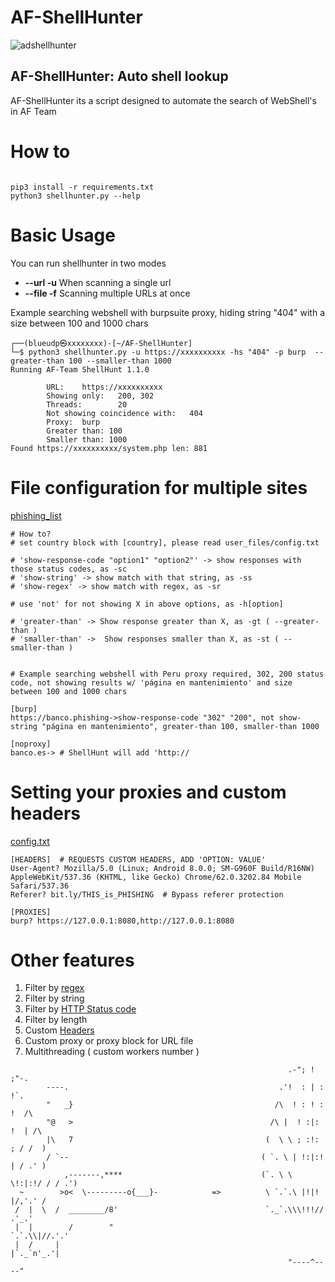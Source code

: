 # AF-ShellHunter

![adshellhunter](https://user-images.githubusercontent.com/41192980/133873080-1cf088a6-f401-4e01-8171-b28898206e1a.png)
## AF-ShellHunter: Auto shell lookup

 AF-ShellHunter its a script designed to automate the search of WebShell's in AF Team
 
 # How to
 
 ```
 
 pip3 install -r requirements.txt
 python3 shellhunter.py --help
 
 ```

# Basic Usage

You can run shellhunter in two modes
* **--url -u** When scanning a single url
* **--file -f** Scanning multiple URLs at once

 Example searching webshell with burpsuite proxy, hiding string "404" with a size between 100 and 1000 chars
```
┌──(blueudp㉿xxxxxxxx)-[~/AF-ShellHunter]
└─$ python3 shellhunter.py -u https://xxxxxxxxxx -hs "404" -p burp  --greater-than 100 --smaller-than 1000                                                                                             
Running AF-Team ShellHunt 1.1.0

        URL:    https://xxxxxxxxxx
        Showing only:   200, 302
        Threads:        20
        Not showing coincidence with:   404
        Proxy:  burp
        Greater than: 100
        Smaller than: 1000
Found https://xxxxxxxxxx/system.php len: 881

```

# File configuration for multiple sites

[phishing_list](user_files/phishing_list.txt)

```
# How to?
# set country block with [country], please read user_files/config.txt

# 'show-response-code "option1" "option2"' -> show responses with those status codes, as -sc
# 'show-string' -> show match with that string, as -ss
# 'show-regex' -> show match with regex, as -sr

# use 'not' for not showing X in above options, as -h[option]

# 'greater-than' -> Show response greater than X, as -gt ( --greater-than )
# 'smaller-than' ->  Show responses smaller than X, as -st ( --smaller-than )


# Example searching webshell with Peru proxy required, 302, 200 status code, not showing results w/ 'página en mantenimiento' and size between 100 and 1000 chars

[burp]
https://banco.phishing->show-response-code "302" "200", not show-string "página en mantenimiento", greater-than 100, smaller-than 1000

[noproxy]
banco.es-> # ShellHunt will add 'http://
```
# Setting your proxies and custom headers

[config.txt](user_files/config.txt)
```
[HEADERS]  # REQUESTS CUSTOM HEADERS, ADD 'OPTION: VALUE'
User-Agent? Mozilla/5.0 (Linux; Android 8.0.0; SM-G960F Build/R16NW) AppleWebKit/537.36 (KHTML, like Gecko) Chrome/62.0.3202.84 Mobile Safari/537.36
Referer? bit.ly/THIS_is_PHISHING  # Bypass referer protection

[PROXIES]
burp? https://127.0.0.1:8080,http://127.0.0.1:8080
```

# Other features

1. Filter by [regex](https://regex101.com/)
2. Filter by string
3. Filter by [HTTP Status code](https://developer.mozilla.org/es/docs/Web/HTTP/Status)
4. Filter by length
4. Custom [Headers](https://developer.mozilla.org/es/docs/Web/HTTP/Headers)
5. Custom proxy or proxy block for URL file
6. Multithreading ( custom workers number )
```
                                                              .-"; ! ;"-.
        ----.                                               .'!  : | :  !`.
        "   _}                                             /\  ! : ! : !  /\
        "@   >                                            /\ |  ! :|: !  | /\
        |\   7                                           (  \ \ ; :!: ; / /  )
        / `--                                           ( `. \ | !:|:! | / .' )
            ,-------,****                               (`. \ \ \!:|:!/ / / .')
  ~        >o<  \---------o{___}-            =>          \ `.`.\ |!|! |/,'.' /
 /  |  \  /  ________/8'                                 `._`.\\\!!!// .'_.'
 |  |        /        "                                      `.`.\\|//.'.'
 |  /     |                                                   |`._`n'_.'|
                                                              "----^----"
```
